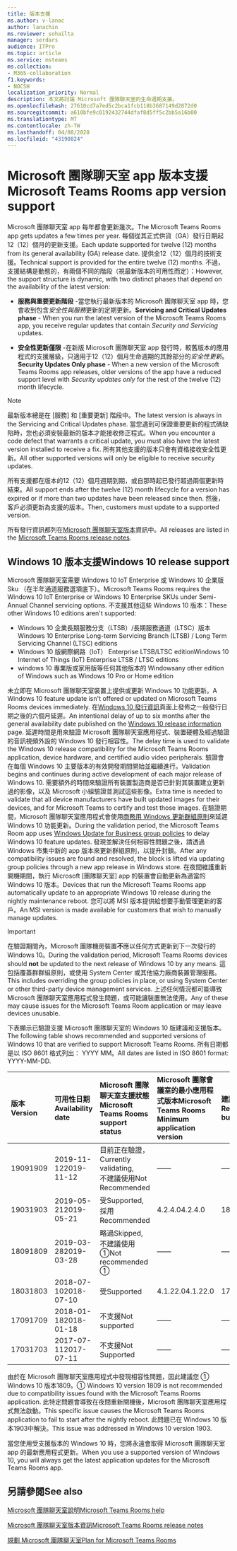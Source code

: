 ```yaml
---
title: 版本支援
ms.author: v-lanac
author: lanachin
ms.reviewer: sohailta
manager: serdars
audience: ITPro
ms.topic: article
ms.service: msteams
ms.collection:
- M365-collaboration
f1.keywords:
- NOCSH
localization_priority: Normal
description: 本文將討論 Microsoft 團隊聊天室的生命週期支援。
ms.openlocfilehash: 27610cd7a7ed5c2bca1fcb118b3687149d2872d0
ms.sourcegitcommit: a610bfe9c0192432744dfaf8d5ff5c2bb5a16b00
ms.translationtype: MT
ms.contentlocale: zh-TW
ms.lasthandoff: 04/08/2020
ms.locfileid: "43190824"
---
```

# <a name="microsoft-teams-rooms-app-version-support"></a><span data-ttu-id="97e4d-103">Microsoft 團隊聊天室 app 版本支援</span><span class="sxs-lookup"><span data-stu-id="97e4d-103">Microsoft Teams Rooms app version support</span></span>
 
<span data-ttu-id="97e4d-104">Microsoft 團隊聊天室 app 每年都會更新幾次。</span><span class="sxs-lookup"><span data-stu-id="97e4d-104">The Microsoft Teams Rooms app gets updates a few times per year.</span></span> <span data-ttu-id="97e4d-105">每個從其正式供貨（GA）發行日期起12（12）個月的更新支援。</span><span class="sxs-lookup"><span data-stu-id="97e4d-105">Each update supported for twelve (12) months from its general availability (GA) release date.</span></span> <span data-ttu-id="97e4d-106">提供全12（12）個月的技術支援。</span><span class="sxs-lookup"><span data-stu-id="97e4d-106">Technical support is provided for the entire twelve (12) months.</span></span> <span data-ttu-id="97e4d-107">不過，支援結構是動態的，有兩個不同的階段（視最新版本的可用性而定）：</span><span class="sxs-lookup"><span data-stu-id="97e4d-107">However, the support structure is dynamic, with two distinct phases that depend on the availability of the latest version:</span></span>

- <span data-ttu-id="97e4d-108">**服務與重要更新階段** \-當您執行最新版本的 Microsoft 團隊聊天室 app 時，您會收到包含*安全性與服務*更新的定期更新。</span><span class="sxs-lookup"><span data-stu-id="97e4d-108">**Servicing and Critical Updates phase** \- When you run the latest version of the Microsoft Teams Rooms app, you receive regular updates that contain *Security and Servicing* updates.</span></span>

- <span data-ttu-id="97e4d-109">**安全性更新僅限** \-在新版 Microsoft 團隊聊天室 app 發行時，較舊版本的應用程式的支援層級，只適用于12（12）個月生命週期的其餘部分的*安全性更新*。</span><span class="sxs-lookup"><span data-stu-id="97e4d-109">**Security Updates Only phase** \- When a new version of the Microsoft Teams Rooms app releases, older versions of the app have a reduced support level with *Security updates only* for the rest of the twelve (12) month lifecycle.</span></span>

> [!NOTE]
> <span data-ttu-id="97e4d-110">最新版本總是在 [服務] 和 [重要更新] 階段中。</span><span class="sxs-lookup"><span data-stu-id="97e4d-110">The latest version is always in the Servicing and Critical Updates phase.</span></span> <span data-ttu-id="97e4d-111">當您遇到可保證重要更新的程式碼缺陷時，您也必須安裝最新的版本才能接收修正程式。</span><span class="sxs-lookup"><span data-stu-id="97e4d-111">When you encounter a code defect that warrants a critical update, you must also have the latest version installed to receive a fix.</span></span> <span data-ttu-id="97e4d-112">所有其他支援的版本只會有資格接收安全性更新。</span><span class="sxs-lookup"><span data-stu-id="97e4d-112">All other supported versions will only be eligible to receive security updates.</span></span>

<span data-ttu-id="97e4d-113">所有支援都在版本的12（12）個月週期到期，或自那時起已發行超過兩個更新時結束。</span><span class="sxs-lookup"><span data-stu-id="97e4d-113">All support ends after the twelve (12) month lifecycle for a version has expired or if more than two updates have been released since then.</span></span> <span data-ttu-id="97e4d-114">然後，客戶必須更新為支援的版本。</span><span class="sxs-lookup"><span data-stu-id="97e4d-114">Then, customers must update to a supported version.</span></span>

<span data-ttu-id="97e4d-115">所有發行資訊都列在[Microsoft 團隊聊天室版本](rooms-release-note.md)資訊中。</span><span class="sxs-lookup"><span data-stu-id="97e4d-115">All releases are listed in the [Microsoft Teams Rooms release notes](rooms-release-note.md).</span></span>

## <a name="windows-10-release-support"></a><span data-ttu-id="97e4d-116">Windows 10 版本支援</span><span class="sxs-lookup"><span data-stu-id="97e4d-116">Windows 10 release support</span></span>

<span data-ttu-id="97e4d-117">Microsoft 團隊聊天室需要 Windows 10 IoT Enterprise 或 Windows 10 企業版 Sku （在半年通道服務選項底下）。</span><span class="sxs-lookup"><span data-stu-id="97e4d-117">Microsoft Teams Rooms requires the  Windows 10 IoT Enterprise or Windows 10 Enterprise SKUs under Semi-Annual Channel servicing options.</span></span> <span data-ttu-id="97e4d-118">不支援其他這些 Windows 10 版本：</span><span class="sxs-lookup"><span data-stu-id="97e4d-118">These other Windows 10 editions aren't supported:</span></span>

- <span data-ttu-id="97e4d-119">Windows 10 企業長期服務分支（LTSB）/長期服務通道（LTSC）版本</span><span class="sxs-lookup"><span data-stu-id="97e4d-119">Windows 10 Enterprise Long-term Servicing Branch (LTSB) / Long Term Servicing Channel (LTSC) editions</span></span>
- <span data-ttu-id="97e4d-120">Windows 10 版網際網路（IoT） Enterprise LTSB/LTSC edition</span><span class="sxs-lookup"><span data-stu-id="97e4d-120">Windows 10 Internet of Things (IoT) Enterprise LTSB / LTSC editions</span></span>
- <span data-ttu-id="97e4d-121">windows 10 專業版或家用版等任何其他版本的 Windows</span><span class="sxs-lookup"><span data-stu-id="97e4d-121">any other edition of Windows such as Windows 10 Pro or Home edition</span></span>

<span data-ttu-id="97e4d-122">未立即在 Microsoft 團隊聊天室裝置上提供或更新 Windows 10 功能更新。</span><span class="sxs-lookup"><span data-stu-id="97e4d-122">A Windows 10 feature update isn't offered or updated on Microsoft Teams Rooms devices immediately.</span></span> <span data-ttu-id="97e4d-123">在[Windows 10 發行資訊](https://docs.microsoft.com/windows/release-information/)頁面上發佈之一般發行日期之後的六個月延遲。</span><span class="sxs-lookup"><span data-stu-id="97e4d-123">An intentional delay of up to six months after the general availability date published on the [Windows 10 release information](https://docs.microsoft.com/windows/release-information/) page.</span></span> <span data-ttu-id="97e4d-124">延遲時間是用來驗證 Microsoft 團隊聊天室應用程式、裝置硬體及經過驗證的音訊視頻外設的 Windows 10 發行相容性。</span><span class="sxs-lookup"><span data-stu-id="97e4d-124">The delay time is used to validate the Windows 10 release compatibility for the Microsoft Teams Rooms application, device hardware, and certified audio video peripherals.</span></span> <span data-ttu-id="97e4d-125">驗證會在每個 Windows 10 主要版本的有效開發期間開始並繼續進行。</span><span class="sxs-lookup"><span data-stu-id="97e4d-125">Validation begins and continues during active development of each major release of Windows 10.</span></span> <span data-ttu-id="97e4d-126">需要額外的時間來驗證所有裝置製造商是否已針對其裝置建立更新過的影像，以及 Microsoft 小組驗證並測試這些影像。</span><span class="sxs-lookup"><span data-stu-id="97e4d-126">Extra time is needed to validate that all device manufacturers have built updated images for their devices, and for Microsoft Teams to certify and test those images.</span></span> <span data-ttu-id="97e4d-127">在驗證期間，Microsoft 團隊聊天室應用程式會使用[商務用 Windows 更新群組原則](https://docs.microsoft.com/windows/deployment/update/waas-manage-updates-wufb)來延遲 Windows 10 功能更新。</span><span class="sxs-lookup"><span data-stu-id="97e4d-127">During the validation period, the Microsoft Teams Room app  uses  [Windows Update for Business group policies](https://docs.microsoft.com/windows/deployment/update/waas-manage-updates-wufb) to delay Windows 10 feature updates.</span></span> <span data-ttu-id="97e4d-128">發現並解決任何相容性問題之後，請透過 Windows 市集中新的 app 版本來更新群組原則，以提升封鎖。</span><span class="sxs-lookup"><span data-stu-id="97e4d-128">After any compatibility issues are found and resolved, the block is lifted via updating group policies through a new app release in Windows store.</span></span> <span data-ttu-id="97e4d-129">在夜間維護重新開機期間，執行 Microsoft [團隊聊天室] app 的裝置會自動更新為適當的 Windows 10 版本。</span><span class="sxs-lookup"><span data-stu-id="97e4d-129">Devices that run the Microsoft Teams Rooms app automatically update to an appropriate Windows 10 release during the nightly maintenance reboot.</span></span> <span data-ttu-id="97e4d-130">您可以將 MSI 版本提供給想要手動管理更新的客戶。</span><span class="sxs-lookup"><span data-stu-id="97e4d-130">An MSI version is made available for customers that wish to manually manage updates.</span></span>  

> [!IMPORTANT]
> <span data-ttu-id="97e4d-131">在驗證期間內，Microsoft 團隊機房裝置**不**應以任何方式更新到下一次發行的 Windows 10。</span><span class="sxs-lookup"><span data-stu-id="97e4d-131">During the validation period, Microsoft Teams Rooms devices should **not** be updated to the next release of Windows 10 by any means.</span></span> <span data-ttu-id="97e4d-132">這包括覆蓋群群組原則，或使用 System Center 或其他協力廠商裝置管理服務。</span><span class="sxs-lookup"><span data-stu-id="97e4d-132">This includes overriding the group policies in place, or using System Center or other third-party device management services.</span></span> <span data-ttu-id="97e4d-133">上述任何情況都可能導致 Microsoft 團隊聊天室應用程式發生問題，或可能讓裝置無法使用。</span><span class="sxs-lookup"><span data-stu-id="97e4d-133">Any of these may cause issues for the Microsoft Teams Room application or may leave devices unusable.</span></span>  

<span data-ttu-id="97e4d-134">下表顯示已驗證支援 Microsoft 團隊聊天室的 Windows 10 版建議和支援版本。</span><span class="sxs-lookup"><span data-stu-id="97e4d-134">The following table shows recommended and supported versions of Windows 10 that are verified to support Microsoft Teams Rooms.</span></span> <span data-ttu-id="97e4d-135">所有日期都是以 ISO 8601 格式列出： YYYY MM。</span><span class="sxs-lookup"><span data-stu-id="97e4d-135">All dates are listed in ISO 8601 format: YYYY-MM-DD.</span></span>

|<span data-ttu-id="97e4d-136">版本</span><span class="sxs-lookup"><span data-stu-id="97e4d-136">Version</span></span>  |<span data-ttu-id="97e4d-137">可用性日期</span><span class="sxs-lookup"><span data-stu-id="97e4d-137">Availability date</span></span>   |<span data-ttu-id="97e4d-138">Microsoft 團隊聊天室支援狀態</span><span class="sxs-lookup"><span data-stu-id="97e4d-138">Microsoft Teams Rooms support status</span></span>   |<span data-ttu-id="97e4d-139">Microsoft 團隊會議室的最小應用程式版本</span><span class="sxs-lookup"><span data-stu-id="97e4d-139">Microsoft Teams Rooms Minimum application version</span></span> | <span data-ttu-id="97e4d-140">建議的作業系統組建</span><span class="sxs-lookup"><span data-stu-id="97e4d-140">Recommended OS build</span></span>  |
|:---  |:---       |:---                                  |:---     |:---     |
| <span data-ttu-id="97e4d-141">1909</span><span class="sxs-lookup"><span data-stu-id="97e4d-141">1909</span></span> |<span data-ttu-id="97e4d-142">2019-11-12</span><span class="sxs-lookup"><span data-stu-id="97e4d-142">2019-11-12</span></span> |<span data-ttu-id="97e4d-143">目前正在驗證，</span><span class="sxs-lookup"><span data-stu-id="97e4d-143">Currently validating,</span></span> <br/><span data-ttu-id="97e4d-144">不建議使用</span><span class="sxs-lookup"><span data-stu-id="97e4d-144">Not Recommended</span></span>|<span data-ttu-id="97e4d-145">&#x2014;</span><span class="sxs-lookup"><span data-stu-id="97e4d-145">&#x2014;</span></span> |<span data-ttu-id="97e4d-146">&#x2014;</span><span class="sxs-lookup"><span data-stu-id="97e4d-146">&#x2014;</span></span> |
| <span data-ttu-id="97e4d-147">1903</span><span class="sxs-lookup"><span data-stu-id="97e4d-147">1903</span></span> |<span data-ttu-id="97e4d-148">2019-05-21</span><span class="sxs-lookup"><span data-stu-id="97e4d-148">2019-05-21</span></span> |<span data-ttu-id="97e4d-149">受</span><span class="sxs-lookup"><span data-stu-id="97e4d-149">Supported,</span></span> <br/><span data-ttu-id="97e4d-150">採用</span><span class="sxs-lookup"><span data-stu-id="97e4d-150">Recommended</span></span>  |<span data-ttu-id="97e4d-151">4.2.4.0</span><span class="sxs-lookup"><span data-stu-id="97e4d-151">4.2.4.0</span></span> |<span data-ttu-id="97e4d-152">18362.356</span><span class="sxs-lookup"><span data-stu-id="97e4d-152">18362.356</span></span> |
| <span data-ttu-id="97e4d-153">1809</span><span class="sxs-lookup"><span data-stu-id="97e4d-153">1809</span></span> |<span data-ttu-id="97e4d-154">2019-03-28</span><span class="sxs-lookup"><span data-stu-id="97e4d-154">2019-03-28</span></span> |<span data-ttu-id="97e4d-155">略過</span><span class="sxs-lookup"><span data-stu-id="97e4d-155">Skipped,</span></span> <br/><span data-ttu-id="97e4d-156">不建議使用 &#x2780;</span><span class="sxs-lookup"><span data-stu-id="97e4d-156">Not recommended &#x2780;</span></span>|<span data-ttu-id="97e4d-157">&#x2014;</span><span class="sxs-lookup"><span data-stu-id="97e4d-157">&#x2014;</span></span> |<span data-ttu-id="97e4d-158">&#x2014;</span><span class="sxs-lookup"><span data-stu-id="97e4d-158">&#x2014;</span></span> |
| <span data-ttu-id="97e4d-159">1803</span><span class="sxs-lookup"><span data-stu-id="97e4d-159">1803</span></span> |<span data-ttu-id="97e4d-160">2018-07-10</span><span class="sxs-lookup"><span data-stu-id="97e4d-160">2018-07-10</span></span> |<span data-ttu-id="97e4d-161">受</span><span class="sxs-lookup"><span data-stu-id="97e4d-161">Supported</span></span>                             |<span data-ttu-id="97e4d-162">4.1.22.0</span><span class="sxs-lookup"><span data-stu-id="97e4d-162">4.1.22.0</span></span> |<span data-ttu-id="97e4d-163">17134.191</span><span class="sxs-lookup"><span data-stu-id="97e4d-163">17134.191</span></span>|
| <span data-ttu-id="97e4d-164">1709</span><span class="sxs-lookup"><span data-stu-id="97e4d-164">1709</span></span> |<span data-ttu-id="97e4d-165">2018-01-18</span><span class="sxs-lookup"><span data-stu-id="97e4d-165">2018-01-18</span></span> |<span data-ttu-id="97e4d-166">不支援</span><span class="sxs-lookup"><span data-stu-id="97e4d-166">Not supported</span></span>                         |<span data-ttu-id="97e4d-167">&#x2014;</span><span class="sxs-lookup"><span data-stu-id="97e4d-167">&#x2014;</span></span> |<span data-ttu-id="97e4d-168">&#x2014;</span><span class="sxs-lookup"><span data-stu-id="97e4d-168">&#x2014;</span></span> |
| <span data-ttu-id="97e4d-169">1703</span><span class="sxs-lookup"><span data-stu-id="97e4d-169">1703</span></span> |<span data-ttu-id="97e4d-170">2017-07-11</span><span class="sxs-lookup"><span data-stu-id="97e4d-170">2017-07-11</span></span> |<span data-ttu-id="97e4d-171">不支援</span><span class="sxs-lookup"><span data-stu-id="97e4d-171">Not Supported</span></span>                         |<span data-ttu-id="97e4d-172">&#x2014;</span><span class="sxs-lookup"><span data-stu-id="97e4d-172">&#x2014;</span></span> |<span data-ttu-id="97e4d-173">&#x2014;</span><span class="sxs-lookup"><span data-stu-id="97e4d-173">&#x2014;</span></span> |

<span data-ttu-id="97e4d-174">由於在 Microsoft 團隊聊天室應用程式中發現相容性問題，因此建議您 &#x2780; Windows 10 版本1809。</span><span class="sxs-lookup"><span data-stu-id="97e4d-174">&#x2780; Windows 10 version 1809 is not recommended due to compatibility issues found with the Microsoft Teams Rooms application.</span></span> <span data-ttu-id="97e4d-175">此特定問題會導致在夜間重新開機後，Microsoft 團隊聊天室應用程式無法啟動。</span><span class="sxs-lookup"><span data-stu-id="97e4d-175">This specific issue causes the Microsoft Teams Rooms application to fail to start after the nightly reboot.</span></span> <span data-ttu-id="97e4d-176">此問題已在 Windows 10 版本1903中解決。</span><span class="sxs-lookup"><span data-stu-id="97e4d-176">This issue was addressed in  Windows 10 version 1903.</span></span>  

<span data-ttu-id="97e4d-177">當您使用受支援版本的 Windows 10 時，您將永遠會取得 Microsoft 團隊聊天室 app 的最新應用程式更新。</span><span class="sxs-lookup"><span data-stu-id="97e4d-177">When you use a supported version of Windows 10, you will always get the latest application updates for the Microsoft Teams Rooms app.</span></span>  

## <a name="see-also"></a><span data-ttu-id="97e4d-178">另請參閱</span><span class="sxs-lookup"><span data-stu-id="97e4d-178">See also</span></span>

[<span data-ttu-id="97e4d-179">Microsoft 團隊聊天室說明</span><span class="sxs-lookup"><span data-stu-id="97e4d-179">Microsoft Teams Rooms help</span></span>](https://support.office.com/article/Skype-Room-Systems-version-2-help-e667f40e-5aab-40c1-bd68-611fe0002ba2)

[<span data-ttu-id="97e4d-180">Microsoft 團隊聊天室版本資訊</span><span class="sxs-lookup"><span data-stu-id="97e4d-180">Microsoft Teams Rooms release notes</span></span>](rooms-release-note.md)

[<span data-ttu-id="97e4d-181">規劃 Microsoft 團隊聊天室</span><span class="sxs-lookup"><span data-stu-id="97e4d-181">Plan for Microsoft Teams Rooms</span></span>](rooms-plan.md)
